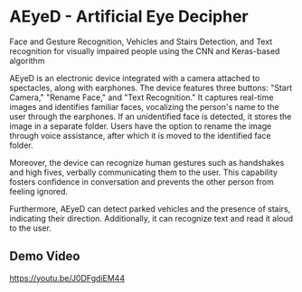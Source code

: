 # AEyeD - Artificial Eye Decipher

Face and Gesture Recognition, Vehicles and Stairs Detection, and Text recognition for visually impaired people using the CNN and Keras-based algorithm

AEyeD is an electronic device integrated with a camera attached to spectacles, along with earphones. The device features three buttons: "Start Camera," "Rename Face," and "Text Recognition." It captures real-time images and identifies familiar faces, vocalizing the person's name to the user through the earphones. If an unidentified face is detected, it stores the image in a separate folder. Users have the option to rename the image through voice assistance, after which it is moved to the identified face folder.

Moreover, the device can recognize human gestures such as handshakes and high fives, verbally communicating them to the user. This capability fosters confidence in conversation and prevents the other person from feeling ignored.

Furthermore, AEyeD can detect parked vehicles and the presence of stairs, indicating their direction. Additionally, it can recognize text and read it aloud to the user.

## Demo Video

https://youtu.be/J0DFgdiEM44

